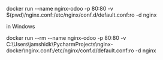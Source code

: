 docker run --name nginx-odoo -p 80:80 -v $(pwd)/nginx.conf:/etc/nginx/conf.d/default.conf:ro -d nginx

in Windows

docker run --rm --name nginx-odoo -p 80:80 -v C:\Users\jamshidk\PycharmProjects\nginx-docker\nginx.conf:/etc/nginx/conf.d/default.conf:ro -d nginx
